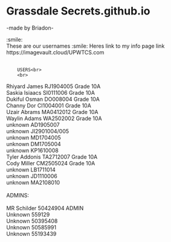 # Grassdale Secrets.github.io
-made by Briadon-<br>
<div style=“background-color: rgb(50, 50, 50);”>
:smile:<br>These are our usernames :smile:
Heres link to my info page link https://imagevault.cloud/UPWTCS.com<br>
<br>

        USERS<br>
        <br>
Rhiyard James RJ1904005       Grade 10A       
Saskia Isiaacs SI0111006      Grade 10A<br>
Dukiful Osman DO008004        Grade 10A<br>
Channy Dor CI1004001          Grade 10A	<br>
Uzair Abrams MA0412012	      Grade 10A<br>
Waylin Adams WA2502002        Grade 10A<br>
        unknown AD1905007<br>
         unknown JI2901004/005<br>
                unknown MD1704005<br>
             unknown DM1705004<br>
        unknown KP1610008<br>
Tyler Addonis TA2712007		Grade 10A<br>
Cody Miller CM2505024           Grade 10A<br>
             unknown LB1711014<br>
             unknown JD1110006<br>
        unknown MA2108010<br>
<br>
ADMINS:<br>
<br>
MR Schilder 50424904			ADMIN<br>
Unknown 559129<br>
Unknown 50395408<br>
Unknown 50585991<br>
Unknown 55193439<br>
</div>
